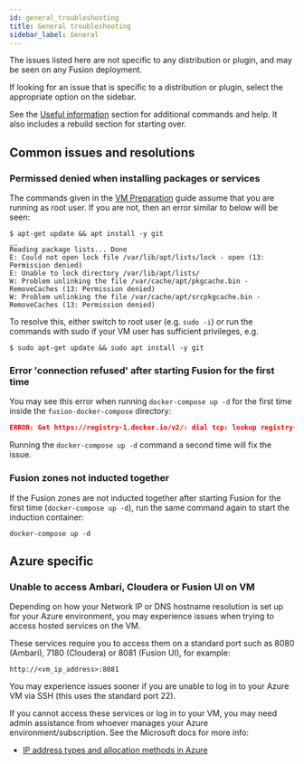 ```yaml
---
id: general_troubleshooting
title: General troubleshooting
sidebar_label: General
---
```


The issues listed here are not specific to any distribution or plugin, and may be seen on any Fusion deployment.

If looking for an issue that is specific to a distribution or plugin, select the appropriate option on the sidebar.

See the [Useful information](./useful_info.md) section for additional commands and help. It also includes a rebuild section for starting over.

## Common issues and resolutions

### Permissed denied when installing packages or services

The commands given in the [VM Preparation](../preparation/vm_prep.md#install-services) guide assume that you are running as root user. If you are not, then an error similar to below will be seen:

```
$ apt-get update && apt install -y git
__
Reading package lists... Done
E: Could not open lock file /var/lib/apt/lists/lock - open (13: Permission denied)
E: Unable to lock directory /var/lib/apt/lists/
W: Problem unlinking the file /var/cache/apt/pkgcache.bin - RemoveCaches (13: Permission denied)
W: Problem unlinking the file /var/cache/apt/srcpkgcache.bin - RemoveCaches (13: Permission denied)
```

To resolve this, either switch to root user (e.g. `sudo -i`) or run the commands with sudo if your VM user has sufficient privileges, e.g.

`$ sudo apt-get update && sudo apt install -y git`

### Error 'connection refused' after starting Fusion for the first time

You may see this error when running `docker-compose up -d` for the first time inside the `fusion-docker-compose` directory:

```json
ERROR: Get https://registry-1.docker.io/v2/: dial tcp: lookup registry-1.docker.io on [::1]:53: read udp [::1]:52155->[::1]:53: read: connection refused
```

Running the `docker-compose up -d` command a second time will fix the issue.

### Fusion zones not inducted together

If the Fusion zones are not inducted together after starting Fusion for the first time (`docker-compose up -d`), run the same command again to start the induction container:

`docker-compose up -d`

## Azure specific

### Unable to access Ambari, Cloudera or Fusion UI on VM

Depending on how your Network IP or DNS hostname resolution is set up for your Azure environment, you may experience issues when trying to access hosted services on the VM.

These services require you to access them on a standard port such as 8080 (Ambari), 7180 (Cloudera) or 8081 (Fusion UI), for example:

`http://<vm_ip_address>:8081`

You may experience issues sooner if you are unable to log in to your Azure VM via SSH (this uses the standard port 22).

If you cannot access these services or log in to your VM, you may need admin assistance from whoever manages your Azure environment/subscription. See the Microsoft docs for more info:

* [IP address types and allocation methods in Azure](https://docs.microsoft.com/en-us/azure/virtual-network/virtual-network-ip-addresses-overview-arm)
